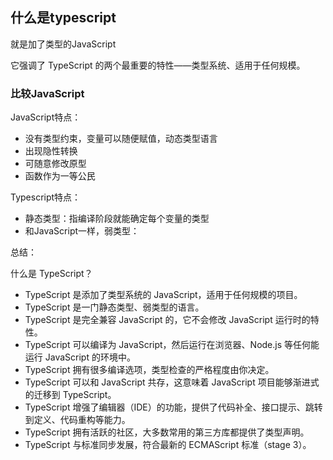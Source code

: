 ## 什么是typescript

就是加了类型的JavaScript



它强调了 TypeScript 的两个最重要的特性——类型系统、适用于任何规模。





### 比较JavaScript

JavaScript特点：

* 没有类型约束，变量可以随便赋值，动态类型语言
* 出现隐性转换
* 可随意修改原型
* 函数作为一等公民



Typescript特点：

* 静态类型：指编译阶段就能确定每个变量的类型
* 和JavaScript一样，弱类型：







总结：

什么是 TypeScript？

- TypeScript 是添加了类型系统的 JavaScript，适用于任何规模的项目。
- TypeScript 是一门静态类型、弱类型的语言。
- TypeScript 是完全兼容 JavaScript 的，它不会修改 JavaScript 运行时的特性。
- TypeScript 可以编译为 JavaScript，然后运行在浏览器、Node.js 等任何能运行 JavaScript 的环境中。
- TypeScript 拥有很多编译选项，类型检查的严格程度由你决定。
- TypeScript 可以和 JavaScript 共存，这意味着 JavaScript 项目能够渐进式的迁移到 TypeScript。
- TypeScript 增强了编辑器（IDE）的功能，提供了代码补全、接口提示、跳转到定义、代码重构等能力。
- TypeScript 拥有活跃的社区，大多数常用的第三方库都提供了类型声明。
- TypeScript 与标准同步发展，符合最新的 ECMAScript 标准（stage 3）。